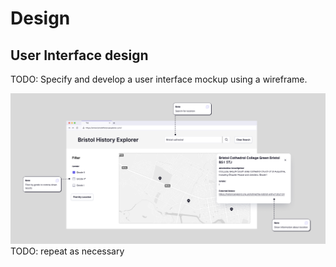 # Design

## User Interface design
TODO: Specify and develop a user interface mockup using a wireframe.

![Insert your wireframe/wireflow here](images/wireframe1.png)
TODO: repeat as necessary
